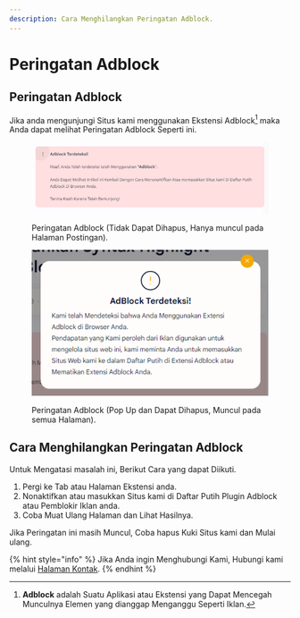 ```yaml
---
description: Cara Menghilangkan Peringatan Adblock.
---
```


# Peringatan Adblock

## Peringatan Adblock

Jika anda mengunjungi Situs kami menggunakan Ekstensi Adblock[^1] maka Anda dapat melihat Peringatan Adblock Seperti ini.

<div>

<figure><img src="../.gitbook/assets/adblock-terdeteksi.png" alt=""><figcaption><p>Peringatan Adblock (Tidak Dapat Dihapus, Hanya muncul pada Halaman Postingan).</p></figcaption></figure>

 

<figure><img src="../.gitbook/assets/adblock-popup.png" alt=""><figcaption><p>Peringatan Adblock (Pop Up dan Dapat Dihapus, Muncul pada semua Halaman).</p></figcaption></figure>

</div>

## Cara Menghilangkan Peringatan Adblock

Untuk Mengatasi masalah ini, Berikut Cara yang dapat Diikuti.

1. Pergi ke Tab atau Halaman Ekstensi anda.
2. Nonaktifkan atau masukkan Situs kami di Daftar Putih Plugin Adblock atau Pemblokir Iklan anda.
3. Coba Muat Ulang Halaman dan Lihat Hasilnya.

Jika Peringatan ini masih Muncul, Coba hapus Kuki Situs kami dan Mulai ulang.

{% hint style="info" %}
Jika Anda ingin Menghubungi Kami, Hubungi kami melalui [Halaman Kontak](https://www.pagodaimedia.my.id/p/contact-us.html).
{% endhint %}

[^1]: **Adblock** adalah Suatu Aplikasi atau Ekstensi yang Dapat Mencegah Munculnya Elemen yang dianggap Menganggu Seperti Iklan.
